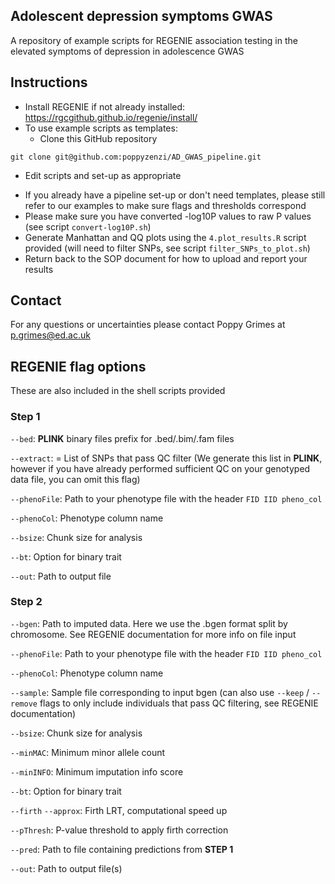 ## Adolescent depression symptoms GWAS

A repository of example scripts for REGENIE association testing in the elevated symptoms of depression in adolescence GWAS

## Instructions

* Install REGENIE if not already installed: https://rgcgithub.github.io/regenie/install/
* To use example scripts as templates:
  + Clone this GitHub repository
```
git clone git@github.com:poppyzenzi/AD_GWAS_pipeline.git
```
  + Edit scripts and set-up as appropriate
* If you already have a pipeline set-up or don't need templates, please still refer to our examples to make sure flags and thresholds correspond 
* Please make sure you have converted -log10P values to raw P values (see script `convert-log10P.sh`)
* Generate Manhattan and QQ plots using the `4.plot_results.R` script provided (will need to filter SNPs, see script `filter_SNPs_to_plot.sh`)
* Return back to the SOP document for how to upload and report your results

## Contact

For any questions or uncertainties please contact Poppy Grimes at p.grimes@ed.ac.uk 

## REGENIE flag options

These are also included in the shell scripts provided

### Step 1

`--bed`: **PLINK** binary files prefix for .bed/.bim/.fam files

`--extract`: = List of SNPs that pass QC filter (We generate this list in **PLINK**, however if you have already performed sufficient QC on your genotyped data file, you can omit this flag)

`--phenoFile`: Path to your phenotype file with the header `FID IID pheno_col`

`--phenoCol`: Phenotype column name

`--bsize`: Chunk size for analysis

`--bt`: Option for binary trait

`--out`: Path to output file


### Step 2 
`--bgen`: Path to imputed data. Here we use the .bgen format split by chromosome. See REGENIE documentation for more info on file input

`--phenoFile`: Path to your phenotype file with the header `FID IID pheno_col`

`--phenoCol`: Phenotype column name

`--sample`: Sample file corresponding to input bgen (can also use `--keep` / `--remove` flags to only include individuals that pass QC filtering, see REGENIE documentation)

`--bsize`: Chunk size for analysis

`--minMAC`: Minimum minor allele count

`--minINFO`: Minimum imputation info score

`--bt`: Option for binary trait

`--firth` `--approx`: Firth LRT, computational speed up

`--pThresh`: P-value threshold to apply firth correction

`--pred`: Path to file containing predictions from **STEP 1**

`--out`: Path to output file(s)


